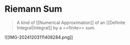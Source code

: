 # Riemann Sum

> A kind of [[Numerical Approximation]] of an [[Definite Integral|Integral]] by a ==finite== sum.

![[IMG-20241203111408284.png]]

